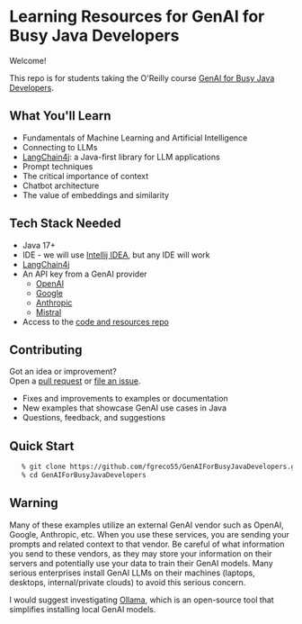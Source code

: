 # Learning Resources for **GenAI for Busy Java Developers**

Welcome!

This repo is for students taking the O'Reilly course [GenAI for Busy Java Developers](https://learning.oreilly.com/live-events/genai-for-busy-java-developers/0642572177317).


## What You'll Learn
- Fundamentals of Machine Learning and Artificial Intelligence
- Connecting to LLMs 
- [LangChain4j](https://github.com/langchain4j/langchain4j): a Java-first library for LLM applications
- Prompt techniques
- The critical importance of context
- Chatbot architecture
- The value of embeddings and similarity

## Tech Stack Needed
- Java 17+
- IDE - we will use [Intellij IDEA](https://www.jetbrains.com/idea/), but any IDE will work
- [LangChain4j](https://github.com/langchain4j/langchain4j)
- An API key from a GenAI provider
  * [OpenAI](https://platform.openai.com/)
  * [Google](https://ai.google.dev/gemini-api/docs/api-key)
  * [Anthropic](https://docs.anthropic.com/en/api/admin-api/apikeys/get-api-key)
  * [Mistral](https://docs.mistral.ai/api/)
- Access to the [code and resources repo](https://github.com/fgreco55/GenAIForBusyJavaDevelopers)

## Contributing

Got an idea or improvement?  
Open a [pull request](https://github.com/fgreco55/GenAIForBusyJavaDevelopers/pulls) or [file an issue](https://github.com/fgreco55/GenAIForBusyJavaDevelopers/issues).

- Fixes and improvements to examples or documentation
- New examples that showcase GenAI use cases in Java
- Questions, feedback, and suggestions

## Quick Start
```bash
   % git clone https://github.com/fgreco55/GenAIForBusyJavaDevelopers.git
   % cd GenAIForBusyJavaDevelopers
```

## Warning
Many of these examples utilize an external GenAI vendor such as OpenAI, Google, Anthropic, etc. When you use these services, you are sending your prompts and related context to that vendor. Be careful of what information you send to these vendors, as they may store your information on their servers and
potentially use your data to train their GenAI models. Many serious enterprises install GenAI LLMs on their machines (laptops, desktops, internal/private clouds) to avoid this 
serious concern.

I would suggest investigating [Ollama](https://ollama.com/), which is an open-source tool that simplifies installing local GenAI models.

